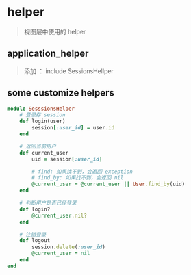 # helper
> 视图层中使用的 helper

## application_helper 
> 添加 ： include SessionsHellper


## some customize helpers
```rb
module SesssionsHelper
    # 登录存 session
    def login(user)
        session[:user_id] = user.id
    end

    # 返回当前用户
    def current_user
        uid = session[:user_id]

        # find: 如果找不到，会返回 exception
        # find_by: 如果找不到，会返回 nil
        @current_user = @current_user || User.find_by(uid)
    end

    # 判断用户是否已经登录
    def login?
        @current_user.nil?
    end

    # 注销登录
    def logout
        session.delete(:user_id)
        @current_user = nil
    end
end
```